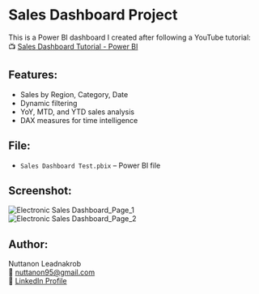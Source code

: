 # Sales Dashboard Project

This is a Power BI dashboard I created after following a YouTube tutorial:  
📺 [Sales Dashboard Tutorial - Power BI](https://youtu.be/9xouxe7qsd4?si=pGTQD4Eo3oAAhn7j)

## Features:
- Sales by Region, Category, Date
- Dynamic filtering
- YoY, MTD, and YTD sales analysis
- DAX measures for time intelligence

## File:
- `Sales Dashboard Test.pbix` – Power BI file

## Screenshot:
![Electronic Sales Dashboard_Page_1](https://github.com/user-attachments/assets/eb091ccb-6361-437e-afee-b2d0fb63ae85)
![Electronic Sales Dashboard_Page_2](https://github.com/user-attachments/assets/0cad3612-736d-4907-a754-c3480797ef09)

## Author:
Nuttanon Leadnakrob  
📧 nuttanon95@gmail.com  
🔗 [LinkedIn Profile](https://www.linkedin.com/in/nuttanonl)
